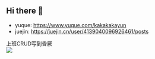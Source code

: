 ## Hi there 👋

- yuque: https://www.yuque.com/kakakakayun
- juejin: https://juejin.cn/user/4139040096926461/posts
  
上班CRUD写到昏厥<br>
<img   align="center" src="https://github-readme-stats.vercel.app/api?username=flzj-kl&locale=cn&line_height=33&show_icons=true&hide=&theme=&rank_icon=default"/>

<!--
**flzj-kl/flzj-kl** is a ✨ _special_ ✨ repository because its `README.md` (this file) appears on your GitHub profile.

Here are some ideas to get you started:

- 🔭 I’m currently working on ...
- 🌱 I’m currently learning ...
- 👯 I’m looking to collaborate on ...
- 🤔 I’m looking for help with ...
- 💬 Ask me about ...
- 📫 How to reach me: ...
- 😄 Pronouns: ...
- ⚡ Fun fact: ...
-->
